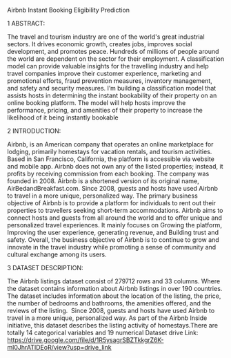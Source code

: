 Airbnb Instant Booking Eligibility Prediction

1 ABSTRACT:

The travel and tourism industry are one of the world&#39;s great industrial sectors. It drives
economic growth, creates jobs, improves social development, and promotes peace.
Hundreds of millions of people around the world are dependent on the sector for their
employment. A classification model can provide valuable insights for the travelling
industry and help travel companies improve their customer experience, marketing and
promotional efforts, fraud prevention measures, inventory management, and safety
and security measures. I’m building a classification model that assists hosts in
determining the instant bookability of their property on an online booking platform.
The model will help hosts improve the performance, pricing, and amenities of their
property to increase the likelihood of it being instantly bookable

2 INTRODUCTION:

Airbnb, is an American company that operates an online marketplace for lodging,
primarily homestays for vacation rentals, and tourism activities. Based in San
Francisco, California, the platform is accessible via website and mobile app. Airbnb
does not own any of the listed properties; instead, it profits by receiving commission
from each booking. The company was founded in 2008. Airbnb is a shortened version
of its original name, AirBedandBreakfast.com. Since 2008, guests and hosts have used
Airbnb to travel in a more unique, personalized way.
The primary business objective of Airbnb is to provide a platform for individuals to
rent out their properties to travellers seeking short-term accommodations. Airbnb aims
to connect hosts and guests from all around the world and to offer unique and
personalized travel experiences. It mainly focuses on Growing the platform,
Improving the user experience, generating revenue, and Building trust and safety.
Overall, the business objective of Airbnb is to continue to grow and innovate in the
travel industry while promoting a sense of community and cultural exchange among
its users.

3 DATASET DESCRIPTION:

The Airbnb listings dataset consist of 279712 rows and 33 columns. Where the dataset
contains information about Airbnb listings in over 190 countries. The dataset includes
information about the location of the listing, the price, the number of bedrooms and
bathrooms, the amenities offered, and the reviews of the listing. 
Since 2008, guests and hosts have used Airbnb to travel in a more unique,
personalized way. As part of the Airbnb Inside initiative, this dataset describes the
listing activity of homestays.There are totally 14 categorical variables and 19
numerical
Dataset drive Link: https://drive.google.com/file/d/1R5ysagrSBZTkkgrZ6K-ml0JhrATIDEoR/view?usp=drive_link

